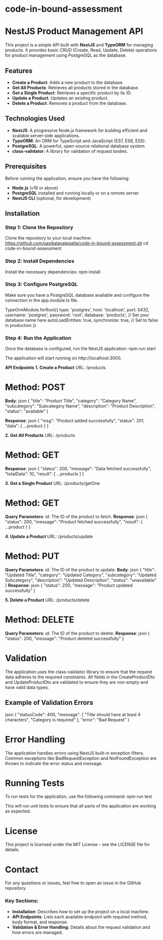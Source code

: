 # code-in-bound-assessment

# NestJS Product Management API

This project is a simple API built with **NestJS** and **TypeORM** for managing products. It provides basic CRUD (Create, Read, Update, Delete) operations for product management using PostgreSQL as the database.

## Features

- **Create a Product**: Adds a new product to the database.
- **Get All Products**: Retrieves all products stored in the database.
- **Get a Single Product**: Retrieves a specific product by its ID.
- **Update a Product**: Updates an existing product.
- **Delete a Product**: Removes a product from the database.

## Technologies Used

- **NestJS**: A progressive Node.js framework for building efficient and scalable server-side applications.
- **TypeORM**: An ORM for TypeScript and JavaScript (ES7, ES6, ES5).
- **PostgreSQL**: A powerful, open-source relational database system.
- **class-validator**: A library for validation of request bodies.

## Prerequisites

Before running the application, ensure you have the following:

- **Node.js** (v18 or above)
- **PostgreSQL** installed and running locally or on a remote server
- **NestJS CLI** (optional, for development)

## Installation

### Step 1: Clone the Repository

Clone the repository to your local machine:
https://github.com/sasikalanalagatla/code-in-bound-assessment.git
cd code-in-bound-assessment

### Step 2: Install Dependencies
Install the necessary dependencies:
npm install

### Step 3: Configure PostgreSQL
Make sure you have a PostgreSQL database available and configure the connection in the app.module.ts file.

TypeOrmModule.forRoot({
  type: 'postgres',
  host: 'localhost',
  port: 5432,
  username: 'postgres',
  password: 'root',
  database: 'products',  // Set your database name here
  autoLoadEntities: true,
  synchronize: true,      // Set to false in production
})

### Step 4: Run the Application
Once the database is configured, run the NestJS application:
npm run start

The application will start running on http://localhost:3000.

**API Endpoints**
**1. Create a Product**
URL: /products
# Method: POST
**Body**:
json
{
  "title": "Product Title",
  "category": "Category Name",
  "subcategory": "Subcategory Name",
  "description": "Product Description",
  "status": "available"
}

**Response**:
json
{
  "msg": "Product added successfully",
  "status": 201,
  "data": { ...product }
}

**2. Get All Products**
URL: /products
# Method: GET
**Response**:
json
{
  "status": 200,
  "message": "Data fetched successfully",
  "totalData": 10,
  "result": [ ...products ]
}

**3. Get a Single Product**
URL: /products/getOne
# Method: GET
**Query Parameters**:
id: The ID of the product to fetch.
**Response**:
json
{
  "status": 200,
  "message": "Product fetched successfully",
  "result": { ...product }
}

**4. Update a Product**
URL: /products/update
# Method: PUT
**Query Parameters**:
id: The ID of the product to update.
**Body**:
json
{
  "title": "Updated Title",
  "category": "Updated Category",
  "subcategory": "Updated Subcategory",
  "description": "Updated Description",
  "status": "unavailable"
}
**Response**:
json
{
  "status": 200,
  "message": "Product updated successfully"
}

**5. Delete a Product**
URL: /products/delete
# Method: DELETE
**Query Parameters**:
id: The ID of the product to delete.
**Response**:
json
{
  "status": 200,
  "message": "Product deleted successfully"
}

# Validation
The application uses the class-validator library to ensure that the request data adheres to the required constraints. All fields in the CreateProductDto and UpdateProductDto are validated to ensure they are non-empty and have valid data types.

## Example of Validation Errors
json
{
  "statusCode": 400,
  "message": [
    "Title should have at least 4 characters",
    "Category is required"
  ],
  "error": "Bad Request"
}

# Error Handling
The application handles errors using NestJS built-in exception filters. Common exceptions like BadRequestException and NotFoundException are thrown to indicate the error status and message.

# Running Tests
To run tests for the application, use the following command:
npm run test

This will run unit tests to ensure that all parts of the application are working as expected.

# License
This project is licensed under the MIT License - see the LICENSE file for details.

# Contact
For any questions or issues, feel free to open an issue in the GitHub repository.

### Key Sections:
- **Installation**: Describes how to set up the project on a local machine.
- **API Endpoints**: Lists each available endpoint with required method, body format, and response.
- **Validation & Error Handling**: Details about the request validation and how errors are managed.
